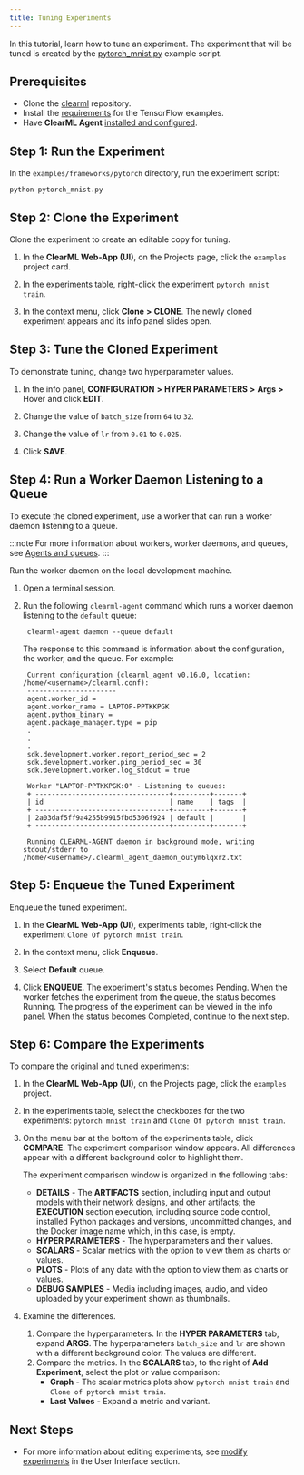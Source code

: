 ```yaml
---
title: Tuning Experiments
---
```


In this tutorial, learn how to tune an experiment. The experiment that will be tuned is created by the [pytorch_mnist.py](https://github.com/allegroai/clearml/blob/master/examples/frameworks/pytorch/pytorch_mnist.py) 
example script. 

## Prerequisites

* Clone the [clearml](https://github.com/allegroai/clearml) repository.
* Install the [requirements](https://github.com/allegroai/clearml/blob/master/examples/frameworks/tensorflow/requirements.txt) 
  for the TensorFlow examples.
* Have **ClearML Agent** [installed and configured](../../clearml_agent.md#installation).

## Step 1: Run the Experiment

In the `examples/frameworks/pytorch` directory, run the experiment script:

    python pytorch_mnist.py

## Step 2: Clone the Experiment

Clone the experiment to create an editable copy for tuning.

1. In the **ClearML Web-App (UI)**, on the Projects page, click the `examples` project card.

1. In the experiments table, right-click the experiment `pytorch mnist train`.

1. In the context menu, click **Clone** **>** **CLONE**. The newly cloned experiment appears and its info panel slides open.

## Step 3: Tune the Cloned Experiment

To demonstrate tuning, change two hyperparameter values.

1. In the info panel, **CONFIGURATION** **>** **HYPER PARAMETERS** **>** **Args** **>** Hover and click **EDIT**.

1. Change the value of `batch_size` from `64` to `32`.

1. Change the value of `lr` from `0.01` to `0.025`.

1. Click **SAVE**.

## Step 4: Run a Worker Daemon Listening to a Queue

To execute the cloned experiment, use a worker that can run a worker daemon listening to a queue.

:::note
For more information about workers, worker daemons, and queues, see [Agents and queues](../../fundamentals/agents_and_queues.md).
:::

Run the worker daemon on the local development machine.
1. Open a terminal session.
1. Run the following `clearml-agent` command which runs a worker daemon listening to the `default` queue:

        clearml-agent daemon --queue default
    
    The response to this command is information about the configuration, the worker, and the queue. For example:

        Current configuration (clearml_agent v0.16.0, location: /home/<username>/clearml.conf):
        ----------------------
        agent.worker_id =
        agent.worker_name = LAPTOP-PPTKKPGK
        agent.python_binary =
        agent.package_manager.type = pip
        .
        .
        .
        sdk.development.worker.report_period_sec = 2
        sdk.development.worker.ping_period_sec = 30
        sdk.development.worker.log_stdout = true
        
        Worker "LAPTOP-PPTKKPGK:0" - Listening to queues:
        + ---------------------------------+---------+-------+
        | id                               | name    | tags  |
        + ---------------------------------+---------+-------+
        | 2a03daf5ff9a4255b9915fbd5306f924 | default |       |
        + ---------------------------------+---------+-------+
        
        Running CLEARML-AGENT daemon in background mode, writing stdout/stderr to /home/<username>/.clearml_agent_daemon_outym6lqxrz.txt

## Step 5: Enqueue the Tuned Experiment

Enqueue the tuned experiment.

1. In the **ClearML Web-App (UI)**, experiments table, right-click the experiment `Clone Of pytorch mnist train`.

1. In the context menu, click **Enqueue**.

1. Select **Default** queue. 
   
1. Click **ENQUEUE**. The experiment's status becomes Pending. When the worker fetches the experiment from the queue, 
   the status becomes Running. The progress of the experiment can be viewed in the info panel. When the status becomes 
   Completed, continue to the next step.

## Step 6: Compare the Experiments

To compare the original and tuned experiments:
1. In the **ClearML Web-App (UI)**, on the Projects page, click the `examples` project.
1. In the experiments table, select the checkboxes for the two experiments: `pytorch mnist train` and `Clone Of pytorch mnist train`.
1. On the menu bar at the bottom of the experiments table, click **COMPARE**. The experiment comparison window appears. 
   All differences appear with a different background color to highlight them.

    The experiment comparison window is organized in the following tabs:
    * **DETAILS** - The **ARTIFACTS** section, including input and output models with their network designs, and other artifacts;
        the **EXECUTION** section execution, including source code control, installed Python packages and versions, 
      uncommitted changes, and the Docker image name which, in this case, is empty.
    * **HYPER PARAMETERS** - The hyperparameters and their values.
    * **SCALARS** - Scalar metrics with the option to view them as charts or values.
    * **PLOTS** - Plots of any data with the option to view them as charts or values.
    * **DEBUG SAMPLES** - Media including images, audio, and video uploaded by your experiment shown as thumbnails.
1. Examine the differences.
    1. Compare the hyperparameters. In the **HYPER PARAMETERS** tab, expand **ARGS**. The hyperparameters `batch_size` 
       and `lr` are shown with a different background color. The values are different.
    1. Compare the metrics. In the **SCALARS** tab, to the right of **Add Experiment**, select the plot or value comparison:
        * **Graph** - The scalar metrics plots show `pytorch mnist train` and `Clone of pytorch mnist train`.
        * **Last Values** - Expand a metric and variant.


## Next Steps

* For more information about editing experiments, see [modify experiments](../../webapp/webapp_exp_tuning.md#modifying-experiments) 
  in the User Interface section.